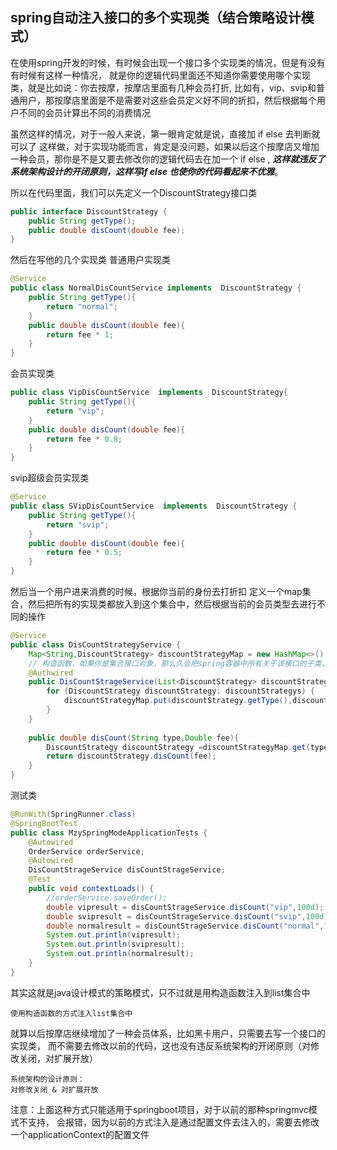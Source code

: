 ## spring自动注入接口的多个实现类（结合策略设计模式）

在使用spring开发的时候，有时候会出现一个接口多个实现类的情况，但是有没有有时候有这样一种情况，
就是你的逻辑代码里面还不知道你需要使用哪个实现类，就是比如说：你去按摩，按摩店里面有几种会员打折,
比如有，vip、svip和普通用户，那按摩店里面是不是需要对这些会员定义好不同的折扣，然后根据每个用户不同的会员计算出不同的消费情况

虽然这样的情况，对于一般人来说，第一眼肯定就是说，直接加 if else 去判断就可以了
这样做，对于实现功能而言，肯定是没问题，如果以后这个按摩店又增加一种会员，那你是不是又要去修改你的逻辑代码去在加一个 if else ,
***这样就违反了系统架构设计的开闭原则，这样写if else  也使你的代码看起来不优雅***。

所以在代码里面，我们可以先定义一个DiscountStrategy接口类
```java
public interface DiscountStrategy {
    public String getType();
    public double disCount(double fee);
}
```

然后在写他的几个实现类
普通用户实现类
```java
@Service
public class NormalDisCountService implements  DiscountStrategy {
    public String getType(){
        return "normal";
    }
    public double disCount(double fee){
        return fee * 1;
    }
}
```
会员实现类
```java
public class VipDisCountService  implements  DiscountStrategy{
    public String getType(){
        return "vip";
    }
    public double disCount(double fee){
        return fee * 0.8;
    }
}
```
svip超级会员实现类
```java
@Service
public class SVipDisCountService  implements  DiscountStrategy {
    public String getType(){
        return "svip";
    }
    public double disCount(double fee){
        return fee * 0.5;
    }
}
```
然后当一个用户进来消费的时候，根据你当前的身份去打折扣
定义一个map集合，然后把所有的实现类都放入到这个集合中，然后根据当前的会员类型去进行不同的操作
```java
@Service
public class DisCountStrategyService {
    Map<String,DiscountStrategy> discountStrategyMap = new HashMap<>();
    // 构造函数，如果你是集合接口对象，那么久会把spring容器中所有关于该接口的子类，全部抓出来放入到集合中
    @Authwired 
    public DisCountStrageService(List<DiscountStrategy> discountStrategys){
        for (DiscountStrategy discountStrategy: discountStrategys) {
            discountStrategyMap.put(discountStrategy.getType(),discountStrategy);
        }
    }
 
    public double disCount(String type,Double fee){
        DiscountStrategy discountStrategy =discountStrategyMap.get(type);
        return discountStrategy.disCount(fee);
    }
}
```
测试类
```java
@RunWith(SpringRunner.class)
@SpringBootTest
public class MzySpringModeApplicationTests {
    @Autowired
    OrderService orderService;
    @Autowired
    DisCountStrageService disCountStrageService;
    @Test
    public void contextLoads() {
        //orderService.saveOrder();
        double vipresult = disCountStrageService.disCount("vip",100d);
        double svipresult = disCountStrageService.disCount("svip",100d);
        double normalresult = disCountStrageService.disCount("normal",100d);
        System.out.println(vipresult);
        System.out.println(svipresult);
        System.out.println(normalresult);
    }
}
```
其实这就是java设计模式的策略模式，只不过就是用构造函数注入到list集合中
```
使用构造函数的方式注入list集合中
```
就算以后按摩店继续增加了一种会员体系，比如黑卡用户，只需要去写一个接口的实现类，
而不需要去修改以前的代码，这也没有违反系统架构的开闭原则（对修改关闭，对扩展开放）
```
系统架构的设计原则：
对修改关闭 & 对扩展开放
```
注意：上面这种方式只能适用于springboot项目，对于以前的那种springmvc模式不支持，
会报错，因为以前的方式注入是通过配置文件去注入的，需要去修改一个applicationContext的配置文件






